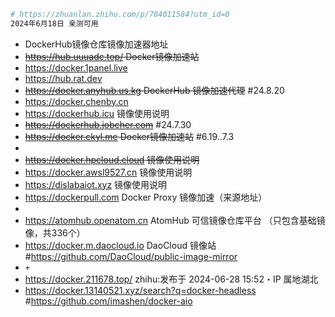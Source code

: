 
```bash
# https://zhuanlan.zhihu.com/p/704011584?utm_id=0
2024年6月18日 亲测可用
```

- DockerHub镜像仓库镜像加速器地址
- ~~https://hub.uuuadc.top/ Docker镜像加速站~~
- https://docker.1panel.live
- https://hub.rat.dev
- ~~https://docker.anyhub.us.kg DockerHub 镜像加速代理~~  #24.8.20
- https://docker.chenby.cn
- https://dockerhub.icu  镜像使用说明
- ~~https://dockerhub.jobcher.com~~ #24.7.30
- ~~https://docker.ckyl.me Docker镜像加速站~~ #6.19..7.3
- 
- ~~https://docker.hpcloud.cloud  镜像使用说明~~
- https://docker.awsl9527.cn  镜像使用说明
- https://dislabaiot.xyz  镜像使用说明
- https://dockerpull.com Docker Proxy 镜像加速（来源地址）
- 
- https://atomhub.openatom.cn AtomHub 可信镜像仓库平台 （只包含基础镜像，共336个）
- https://docker.m.daocloud.io DaoCloud 镜像站 #https://github.com/DaoCloud/public-image-mirror
- `+`
- https://docker.211678.top/ zhihu:发布于 2024-06-28 15:52・IP 属地湖北
- https://docker.13140521.xyz/search?q=docker-headless #https://github.com/imashen/docker-aio